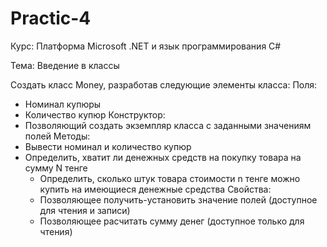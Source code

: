 # Practic-4
Курс: Платформа Microsoft .NET и язык программирования C#

Тема: Введение в классы

Создать класс Money, разработав следующие элементы класса:
Поля:
- Номинал купюры
- Количество купюр
Конструктор:
- Позволяющий создать экземпляр класса с заданными значениям полей
Методы:
- Вывести номинал и количество купюр
- Определить, хватит ли денежных средств на покупку товара на сумму N тенге
	- Определить, сколько штук товара стоимости n тенге можно купить на имеющиеся денежные средства
Свойства:
	- Позволяющее получить-установить значение полей (доступное для чтения и записи)
	- Позволяющее расчитать сумму денег (доступное только для чтения)
